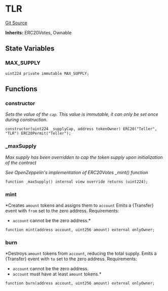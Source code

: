 # TLR
[Git Source](https://github.com/teller-protocol/teller-protocol-v2/blob/991530423d15c8e2846d3c24bb6245b3416dd233/contracts/TLR.sol)

**Inherits:**
ERC20Votes, Ownable


## State Variables
### MAX_SUPPLY

```solidity
uint224 private immutable MAX_SUPPLY;
```


## Functions
### constructor

*Sets the value of the `cap`. This value is immutable, it can only be
set once during construction.*


```solidity
constructor(uint224 _supplyCap, address tokenOwner) ERC20("Teller", "TLR") ERC20Permit("Teller");
```

### _maxSupply

*Max supply has been overridden to cap the token supply upon initialization of the contract*

*See OpenZeppelin's implementation of ERC20Votes _mint() function*


```solidity
function _maxSupply() internal view override returns (uint224);
```

### mint

*Creates `amount` tokens and assigns them to `account`
Emits a {Transfer} event with `from` set to the zero address.
Requirements:
- `account` cannot be the zero address.*


```solidity
function mint(address account, uint256 amount) external onlyOwner;
```

### burn

*Destroys `amount` tokens from `account`, reducing the
total supply.
Emits a {Transfer} event with `to` set to the zero address.
Requirements:
- `account` cannot be the zero address.
- `account` must have at least `amount` tokens.*


```solidity
function burn(address account, uint256 amount) external onlyOwner;
```

